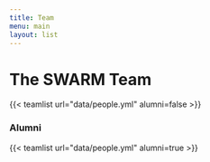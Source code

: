 ```yaml
---
title: Team
menu: main
layout: list
---
```

# The SWARM Team
{{< teamlist url="data/people.yml" alumni=false >}}

### Alumni

{{< teamlist url="data/people.yml" alumni=true >}}
